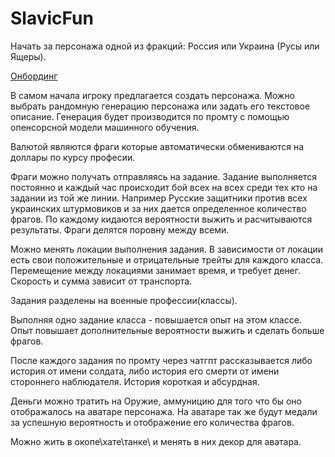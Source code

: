 # SlavicFun

Начать за персонажа одной из фракций: Россия или Украина (Русы или Ящеры).

[Онбординг](https://www.example.com)

В самом начала игроку предлагается создать персонажа.
Можно выбрать рандомную генерацию персонажа или задать его текстовое описание.
Генерация будет производится по промту с помощью опенсорсной модели машинного обучения.

Валютой являются фраги которые автоматически обмениваются на доллары по курсу професии.

Фраги можно получать отправляясь на задание.
Задание выполняется постоянно и каждый час происходит бой всех на всех среди тех кто на задании из той же линии. Например Русские защитники против всех украинских штурмовиков и за них дается определенное количество фрагов.
По каждому кидаются вероятности выжить и расчитываются результаты. Фраги делятся поровну между всеми.

Можно менять локации выполнения задания. В зависимости от локации есть свои положительные и отрицательные трейты для каждого класса.
Перемещение между локациями занимает время, и требует денег. Скорость и сумма зависит от транспорта.

Задания разделены на военные профессии(классы).

Выполняя одно задание класса - повышается опыт на этом классе. Опыт повышает дополнительные вероятности выжить и сделать больше фрагов.

После каждого задания по промту через чатгпт рассказывается либо история от имени солдата, либо история его смерти от имени стороннего наблюдателя. История короткая и абсурдная.

Деньги можно тратить на Оружие, аммуницию для того что бы оно отображалось на аватаре персонажа. На аватаре так же будут медали за успешную вероятность и отображение его количества фрагов.

Можно жить в окопе\хате\танке\ и менять в них декор для аватара.
